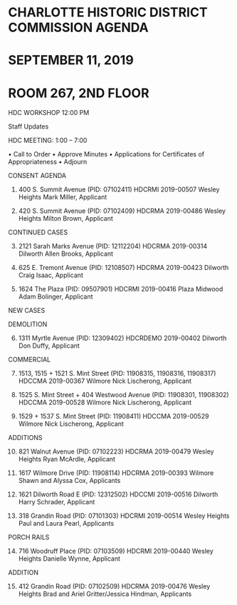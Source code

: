 # CHARLOTTE HISTORIC DISTRICT COMMISSION AGENDA
# SEPTEMBER 11, 2019
# ROOM 267, 2ND FLOOR

HDC WORKSHOP 12:00 PM

Staff Updates

HDC MEETING: 1:00 – 7:00

• Call to Order
• Approve Minutes
• Applications for Certificates of Appropriateness
• Adjourn

CONSENT AGENDA

1. 400 S. Summit Avenue (PID: 07102411)
   HDCRMI 2019-00507
   Wesley Heights
   Mark Miller, Applicant

2. 420 S. Summit Avenue (PID: 07102409)
   HDCRMA 2019-00486
   Wesley Heights
   Milton Brown, Applicant

CONTINUED CASES

3. 2121 Sarah Marks Avenue (PID: 12112204)
   HDCRMA 2019-00314
   Dilworth
   Allen Brooks, Applicant

4. 625 E. Tremont Avenue (PID: 12108507)
   HDCRMA 2019-00423
   Dilworth
   Craig Isaac, Applicant

5. 1624 The Plaza (PID: 09507901)
   HDCRMI 2019-00416
   Plaza Midwood
   Adam Bolinger, Applicant

NEW CASES

DEMOLITION

6. 1311 Myrtle Avenue (PID: 12309402)
   HDCRDEMO 2019-00402
   Dilworth
   Don Duffy, Applicant

COMMERCIAL

7. 1513, 1515 + 1521 S. Mint Street (PID: 11908315, 11908316, 11908317)
   HDCCMA 2019-00367
   Wilmore
   Nick Lischerong, Applicant

8. 1525 S. Mint Street + 404 Westwood Avenue (PID: 11908301, 11908302)
   HDCCMA 2019-00528
   Wilmore
   Nick Lischerong, Applicant

9. 1529 + 1537 S. Mint Street (PID: 11908411)
   HDCCMA 2019-00529
   Wilmore
   Nick Lischerong, Applicant

ADDITIONS

10. 821 Walnut Avenue (PID: 07102223)
    HDCRMA 2019-00479
    Wesley Heights
    Ryan McArdle, Applicant

11. 1617 Wilmore Drive (PID: 11908114)
    HDCRMA 2019-00393
    Wilmore
    Shawn and Alyssa Cox, Applicants

12. 1621 Dilworth Road E (PID: 12312502)
    HDCCMI 2019-00516
    Dilworth
    Harry Schrader, Applicant

13. 318 Grandin Road (PID: 07101303)
    HDCRMI 2019-00514
    Wesley Heights
    Paul and Laura Pearl, Applicants

PORCH RAILS

14. 716 Woodruff Place (PID: 07103509)
    HDCRMI 2019-00440
    Wesley Heights
    Danielle Wynne, Applicant

ADDITION

15. 412 Grandin Road (PID: 07102509)
    HDCRMA 2019-00476
    Wesley Heights
    Brad and Ariel Gritter/Jessica Hindman, Applicants
